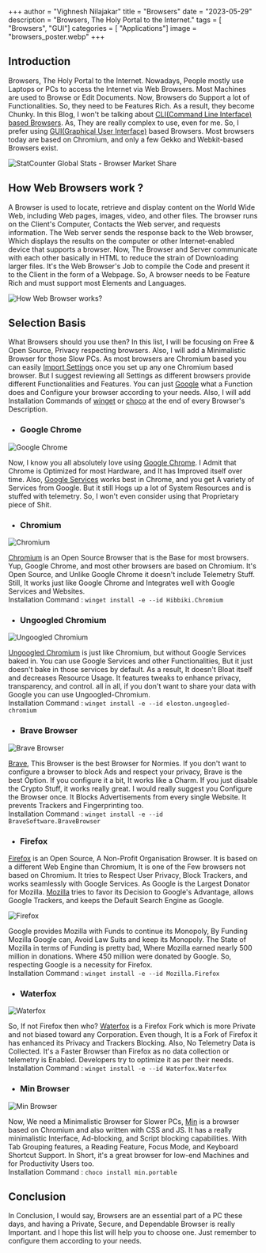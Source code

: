 +++
author = "Vighnesh Nilajakar"
title = "Browsers"
date = "2023-05-29"
description = "Browsers, The Holy Portal to the Internet."
tags = [
    "Browsers",
    "GUI"]
categories = [
    "Applications"]
image = "browsers_poster.webp"
+++

## Introduction

Browsers, The Holy Portal to the Internet. Nowadays, People mostly use Laptops or PCs to access the Internet via Web Browsers. Most Machines are used to Browse or Edit Documents. Now, Browsers do Support a lot of Functionalities. So, they need to be Features Rich. As a result, they become Chunky. In this Blog, I won't be talking about [CLI(Command Line Interface) based Browsers](https://itsfoss.com/terminal-web-browsers/). As, They are really complex to use, even for me. So, I prefer using [GUI(Graphical User Interface)](https://en.wikipedia.org/wiki/Graphical_user_interface) based Browsers. Most browsers today are based on Chromium, and only a few Gekko and Webkit-based Browsers exist.

![StatCounter Global Stats - Browser Market Share](browser_stats.png)

## How Web Browsers work ?

A Browser is used to locate, retrieve and display content on the World Wide Web, including Web pages, images, video, and other files. The browser runs on the Client's Computer, Contacts the Web server, and requests information. The Web server sends the response back to the Web browser, Which displays the results on the computer or other Internet-enabled device that supports a browser. Now, The Browser and Server communicate with each other basically in HTML to reduce the strain of Downloading larger files. It's the Web Browser's Job to compile the Code and present it to the Client in the form of a Webpage. So, A browser needs to be Feature Rich and must support most Elements and Languages.

![How Web Browser works?](how_web_browsers_works.jpg)

## Selection Basis

What Browsers should you use then? In this list, I will be focusing on Free & Open Source, Privacy respecting browsers. Also, I will add a Minimalistic Browser for those Slow PCs. As most browsers are Chromium based you can easily [Import Settings](https://support.google.com/chrome/answer/96816?hl=en) once you set up any one Chromium based browser. But I suggest reviewing all Settings as different browsers provide different Functionalities and Features. You can just [Google](https://www.google.com/) what a Function does and Configure your browser according to your needs. Also, I will add Installation Commands of [winget](https://vighneshnilajakar.github.io/blogs/package_management/#winget) or [choco](https://vighneshnilajakar.github.io/blogs/package_management/#chocolatey) at the end of every Browser's Description.

* ### Google Chrome

![Google Chrome](google_chrome.jpg)

Now, I know you all absolutely love using [Google Chrome](https://www.google.com/intl/en_in/chrome/). I Admit that Chrome is Optimized for most Hardware, and It has Improved itself over time. Also, [Google Services](https://about.google/products/#all-products) works best in Chrome, and you get A variety of Services from Google. But it still Hogs up a lot of System Resources and is stuffed with telemetry. So, I won't even consider using that Proprietary piece of Shit.

* ### Chromium

![Chromium](chromium.jpg)

[Chromium](https://www.chromium.org/Home/) is an Open Source Browser that is the Base for most browsers. Yup, Google Chrome, and most other browsers are based on Chromium. It's Open Source, and Unlike Google Chrome it doesn't include Telemetry Stuff. Still, It works just like Google Chrome and Integrates well with Google Services and Websites.  
Installation Command : `winget install -e --id Hibbiki.Chromium`

* ### Ungoogled Chromium

![Ungoogled Chromium](ungoogled_chromium.png)

[Ungoogled Chromium](https://ungoogled-software.github.io/) is just like Chromium, but without Google Services baked in. You can use Google Services and other Functionalities, But it just doesn't bake in those services by default. As a result, It doesn't Bloat itself and decreases Resource Usage. It features tweaks to enhance privacy, transparency, and control. all in all, if you don't want to share your data with Google you can use Ungoogled-Chromium.  
Installation Command : `winget install -e --id eloston.ungoogled-chromium`

* ### Brave Browser

![Brave Browser](brave_browser.png)

[Brave](https://brave.com/en-in/), This Browser is the best Browser for Normies. If you don't want to configure a browser to block Ads and respect your privacy, Brave is the best Option. If you configure it a bit, It works like a Charm. If you just disable the Crypto Stuff, it works really great. I would really suggest you Configure the Browser once. It Blocks Advertisements from every single Website. It prevents Trackers and Fingerprinting too.  
Installation Command : `winget install -e --id BraveSoftware.BraveBrowser`

* ### Firefox

[Firefox](https://www.mozilla.org/en-US/firefox/new/) is an Open Source, A Non-Profit Organisation Browser. It is based on a different Web Engine than Chromium, It is one of the Few browsers not based on Chromium. It tries to Respect User Privacy, Block Trackers, and works seamlessly with Google Services. As Google is the Largest Donator for Mozilla. [Mozilla](https://www.mozilla.org/en-US/) tries to favor its Decision to Google's Advantage, allows Google Trackers, and keeps the Default Search Engine as Google.

![Firefox](firefox.webp)

Google provides Mozilla with Funds to continue its Monopoly, By Funding Mozilla Google can, Avoid Law Suits and keep its Monopoly. The State of Mozilla in terms of Funding is pretty bad, Where Mozilla earned nearly 500 million in donations. Where 450 million were donated by Google. So, respecting Google is a necessity for Firefox.  
Installation Command : `winget install -e --id Mozilla.Firefox`


* ### Waterfox

![Waterfox](waterfox.webp)

So, If not Firefox then who? [Waterfox](https://www.waterfox.net/) is a Firefox Fork which is more Private and not biased toward any Corporation. Even though, It is a Fork of Firefox it has enhanced its Privacy and Trackers Blocking. Also, No Telemetry Data is Collected. It's a Faster Browser than Firefox as no data collection or telemetry is Enabled. Developers try to optimize it as per their needs.  
Installation Command : `winget install -e --id Waterfox.Waterfox`

* ### Min Browser

![Min Browser](min_browser.jpg)

Now, We need a Minimalistic Browser for Slower PCs, [Min](https://minbrowser.org/) is a browser based on Chromium and also written with CSS and JS. It has a really minimalistic Interface, Ad-blocking, and Script blocking capabilities. With Tab Grouping features, a Reading Feature, Focus Mode, and Keyboard Shortcut Support. In Short, it's a great browser for low-end Machines and for Productivity Users too.  
Installation Command : `choco install min.portable`

## Conclusion

In Conclusion, I would say, Browsers are an essential part of a PC these days, and having a Private, Secure, and Dependable Browser is really Important. and I hope this list will help you to choose one. Just remember to configure them according to your needs.